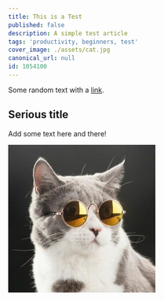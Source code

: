 ```yaml
---
title: This is a Test
published: false
description: A simple test article
tags: 'productivity, beginners, test'
cover_image: ./assets/cat.jpg
canonical_url: null
id: 1054100
---
```


Some random text with a [link](https://code.visualstudio.com).

## Serious title

Add some text here and there!

![and some pictures too](./assets/cat.jpg)
